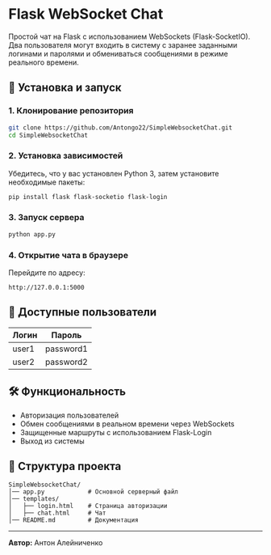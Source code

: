 # Flask WebSocket Chat

Простой чат на Flask с использованием WebSockets (Flask-SocketIO). Два пользователя могут входить в систему с заранее заданными логинами и паролями и обмениваться сообщениями в режиме реального времени.

## 🚀 Установка и запуск

### 1. Клонирование репозитория
```bash
git clone https://github.com/Antongo22/SimpleWebsocketChat.git
cd SimpleWebsocketChat
```

### 2. Установка зависимостей
Убедитесь, что у вас установлен Python 3, затем установите необходимые пакеты:
```bash
pip install flask flask-socketio flask-login
```

### 3. Запуск сервера
```bash
python app.py
```

### 4. Открытие чата в браузере
Перейдите по адресу:
```
http://127.0.0.1:5000
```

## 🔑 Доступные пользователи
| Логин  | Пароль  |
|--------|--------|
| user1  | password1 |
| user2  | password2 |

## 🛠 Функциональность
- Авторизация пользователей
- Обмен сообщениями в реальном времени через WebSockets
- Защищенные маршруты с использованием Flask-Login
- Выход из системы

## 📂 Структура проекта
```
SimpleWebsocketChat/
│── app.py            # Основной серверный файл
│── templates/
│   ├── login.html    # Страница авторизации
│   ├── chat.html     # Чат
│── README.md         # Документация
```

---
**Автор:** Антон Алейниченко


